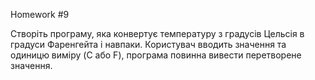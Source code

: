 Homework #9

Створіть програму, яка конвертує температуру з градусів Цельсія в градуси Фаренгейта і
навпаки. Користувач вводить значення та одиницю виміру (C або F), програма повинна 
вивести перетворене значення.